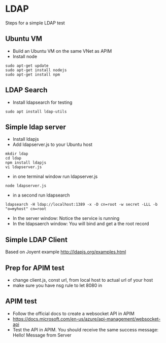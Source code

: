 # LDAP
Steps for a simple LDAP test


## Ubuntu VM
- Build an Ubuntu VM on the same VNet as APIM
- Install node 

```
sudo apt-get update
sudo apt-get install nodejs
sudo apt-get install npm
```

## LDAP Search
- Install ldapsearch for testing
```
sudo apt install ldap-utils
````

## Simple ldap server
- Install ldapjs
- Add ldapserver.js to your Ubuntu host
```
mkdir ldap
cd ldap
npm install ldapjs
vi ldapserver.js
```
- in one terminal window run ldapserver.js
```
node ldapserver.js
```
- in a second run ldapsearch 
```
ldapsearch -H ldap://localhost:1389 -x -D cn=root -w secret -LLL -b "o=myhost" cn=root
```
- In the server window: Notice the service is running
- In the ldapsaerch window: You will bind and get a the root record

## Simple LDAP Client


Based on Joyent example
http://ldapjs.org/examples.html 


## Prep for APIM test
- change client.js, const url, from local host to actual url of your host
- make sure you have nsg rule to let 8080 in

## APIM test
- Follow the official docs to create a websocket API in APIM
- https://docs.microsoft.com/en-us/azure/api-management/websocket-api
- Test the API in APIM. You should receive the same success message: Hello! Message from Server 

